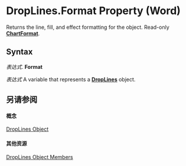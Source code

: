
# DropLines.Format Property (Word)

Returns the line, fill, and effect formatting for the object. Read-only  **[ChartFormat](5f6546e8-c2fd-eec5-27a9-f2fd2c058f16.md)**.


## Syntax

 _表达式_. **Format**

 _表达式_ A variable that represents a **[DropLines](4691b002-8512-7cd3-5a20-561232e18d88.md)** object.


## 另请参阅


#### 概念


[DropLines Object](4691b002-8512-7cd3-5a20-561232e18d88.md)
#### 其他资源


[DropLines Object Members](http://msdn.microsoft.com/library/6b4abd0e-e7a8-1757-fe3d-f494ef5c49d6%28Office.15%29.aspx)